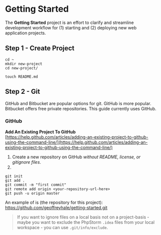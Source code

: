 # Getting Started

The **Getting Started** project is an effort to clarify and streamline development workflow for (1) starting and (2) deploying new web application projects.

## Step 1 - Create Project

```
cd ~
mkdir new-project
cd new-project/
```

```
touch README.md
```

## Step 2 - Git

GitHub and Bitbucket are popular options for git.  GitHub is more popular.  Bitbucket offers free private repositories.  This guide currently uses GitHub.

### GitHub

**Add An Existing Project To GitHub**
[https://help.github.com/articles/adding-an-existing-project-to-github-using-the-command-line/](https://help.github.com/articles/adding-an-existing-project-to-github-using-the-command-line/)

1. Create a new repository on GitHub *without README, license, or gitignore files*.
2. 
```
git init
git add .
git commit -m "first commit"
git remote add origin <your-repository-url-here>
git push -u origin master
```

An example of <your-repository-url-here> is (the repository for this project):
https://github.com/geoffreyhale/getting-started.git

> If you want to ignore files on a local basis not on a project-basis - maybe you want to exclude the PhpStorm `.idea` files from your local workspace - you can use `.git/info/exclude`.